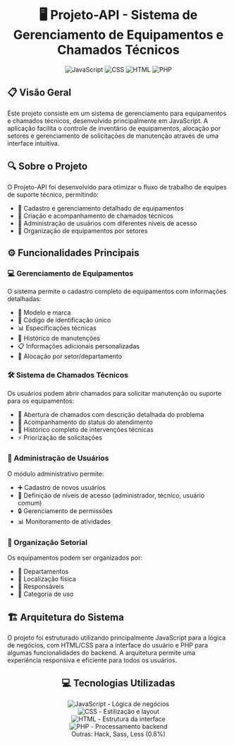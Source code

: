 <div align="center">

# 🖥️ Projeto-API - Sistema de Gerenciamento de Equipamentos e Chamados Técnicos

![JavaScript](https://img.shields.io/badge/JavaScript-91.8%25-yellow?style=for-the-badge&logo=javascript)
![CSS](https://img.shields.io/badge/CSS-5.7%25-blue?style=for-the-badge&logo=css3)
![HTML](https://img.shields.io/badge/HTML-1.1%25-orange?style=for-the-badge&logo=html5)
![PHP](https://img.shields.io/badge/PHP-0.8%25-purple?style=for-the-badge&logo=php)

</div>

## 📋 Visão Geral

Este projeto consiste em um sistema de gerenciamento para equipamentos e chamados técnicos, desenvolvido principalmente em JavaScript. A aplicação facilita o controle de inventário de equipamentos, alocação por setores e gerenciamento de solicitações de manutenção através de uma interface intuitiva.

## 🔍 Sobre o Projeto

O Projeto-API foi desenvolvido para otimizar o fluxo de trabalho de equipes de suporte técnico, permitindo:

- 📝 Cadastro e gerenciamento detalhado de equipamentos
- 🎫 Criação e acompanhamento de chamados técnicos
- 👥 Administração de usuários com diferentes níveis de acesso
- 🏢 Organização de equipamentos por setores

## ⚙️ Funcionalidades Principais

### 💻 Gerenciamento de Equipamentos

O sistema permite o cadastro completo de equipamentos com informações detalhadas:
- 📱 Modelo e marca
- 🔑 Código de identificação único
- 📊 Especificações técnicas
- 📜 Histórico de manutenções
- 📋 Informações adicionais personalizadas
- 🏢 Alocação por setor/departamento

### 🛠️ Sistema de Chamados Técnicos

Os usuários podem abrir chamados para solicitar manutenção ou suporte para os equipamentos:
- 📨 Abertura de chamados com descrição detalhada do problema
- 🔄 Acompanhamento do status do atendimento
- 📜 Histórico completo de intervenções técnicas
- ⚡ Priorização de solicitações

### 👥 Administração de Usuários

O módulo administrativo permite:
- ➕ Cadastro de novos usuários
- 🔐 Definição de níveis de acesso (administrador, técnico, usuário comum)
- 🔒 Gerenciamento de permissões
- 📊 Monitoramento de atividades

### 🏢 Organização Setorial

Os equipamentos podem ser organizados por:
- 🏢 Departamentos
- 📍 Localização física
- 👤 Responsáveis
- 📁 Categoria de uso

## 🏗️ Arquitetura do Sistema

O projeto foi estruturado utilizando principalmente JavaScript para a lógica de negócios, com HTML/CSS para a interface do usuário e PHP para algumas funcionalidades do backend. A arquitetura permite uma experiência responsiva e eficiente para todos os usuários.

<div align="center">

## 💻 Tecnologias Utilizadas

![JavaScript](https://img.shields.io/badge/JavaScript-91.8%25-yellow?logo=javascript) - Lógica de negócios  
![CSS](https://img.shields.io/badge/CSS-5.7%25-blue?logo=css3) - Estilização e layout  
![HTML](https://img.shields.io/badge/HTML-1.1%25-orange?logo=html5) - Estrutura da interface  
![PHP](https://img.shields.io/badge/PHP-0.8%25-purple?logo=php) - Processamento backend  
Outras: Hack, Sass, Less (0.6%)

</div>
